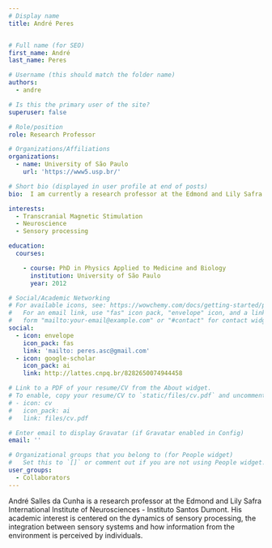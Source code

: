 ```yaml
---
# Display name
title: André Peres


# Full name (for SEO)
first_name: André
last_name: Peres

# Username (this should match the folder name)
authors:
  - andre

# Is this the primary user of the site?
superuser: false

# Role/position
role: Research Professor 

# Organizations/Affiliations
organizations:
  - name: University of São Paulo
    url: 'https://www5.usp.br/'

# Short bio (displayed in user profile at end of posts)
bio:  I am currently a research professor at the Edmond and Lily Safra International Institute of Neurosciences - Instituto Santos Dumont. My academic interest is centered on the dynamics of sensory processing, the integration between sensory systems and how information from the environment is perceived by individuals. In human studies, we use functional magnetic resonance imaging combined with machine learning techniques to understand how semantic categories are organized in the brain.

interests:
  - Transcranial Magnetic Stimulation 
  - Neuroscience
  - Sensory processing

education:
  courses:

    - course: PhD in Physics Applied to Medicine and Biology
      institution: University of São Paulo
      year: 2012

# Social/Academic Networking
# For available icons, see: https://wowchemy.com/docs/getting-started/page-builder/#icons
#   For an email link, use "fas" icon pack, "envelope" icon, and a link in the
#   form "mailto:your-email@example.com" or "#contact" for contact widget.
social:
  - icon: envelope
    icon_pack: fas
    link: 'mailto: peres.asc@gmail.com'
  - icon: google-scholar
    icon_pack: ai
    link: http://lattes.cnpq.br/8282650074944458 

# Link to a PDF of your resume/CV from the About widget.
# To enable, copy your resume/CV to `static/files/cv.pdf` and uncomment the lines below.
# - icon: cv
#   icon_pack: ai
#   link: files/cv.pdf

# Enter email to display Gravatar (if Gravatar enabled in Config)
email: ''

# Organizational groups that you belong to (for People widget)
#   Set this to `[]` or comment out if you are not using People widget.
user_groups:
  - Collaborators
---
```

André Salles da Cunha is a research professor at the Edmond and Lily Safra International Institute of Neurosciences - Instituto Santos Dumont. His academic interest is centered on the dynamics of sensory processing, the integration between sensory systems and how information from the environment is perceived by individuals.

